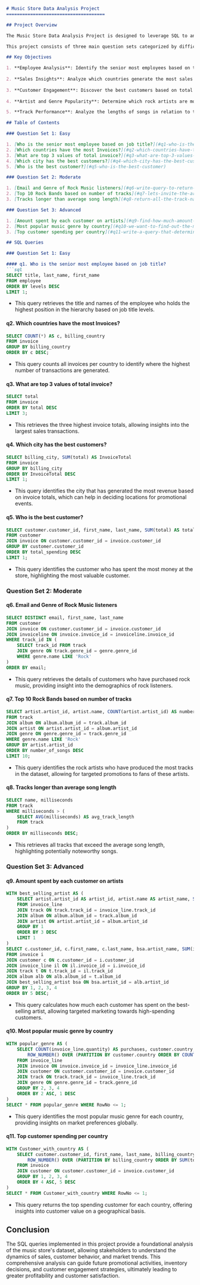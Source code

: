 ```markdown
# Music Store Data Analysis Project
=====================================

## Project Overview

The Music Store Data Analysis Project is designed to leverage SQL to analyze the performance and customer interactions of a fictional music store. This project employs a structured approach to querying data from the store's database, allowing for insights into various aspects such as employee hierarchy, invoice generation, customer spending patterns, and genre popularity across different countries.

This project consists of three main question sets categorized by difficulty (Easy, Moderate, and Advanced), each focusing on specific analyses to extract meaningful information from the music store dataset. The dataset includes various tables such as `employee`, `customer`, `invoice`, `track`, `album`, and `genre`, allowing for a rich set of queries.

## Key Objectives

1. **Employee Analysis**: Identify the senior most employees based on their job titles to understand the corporate hierarchy.
  
2. **Sales Insights**: Analyze which countries generate the most sales and identify the top invoicing cities to target them for promotional events.
  
3. **Customer Engagement**: Discover the best customers based on total spending and analyze customer data segmented by music genre preferences.
  
4. **Artist and Genre Popularity**: Determine which rock artists are most popular and uncover trends in genre preferences across different geographical regions.

5. **Track Performance**: Analyze the lengths of songs in relation to the average song length to determine standout tracks.

## Table of Contents

### Question Set 1: Easy

1. [Who is the senior most employee based on job title?](#q1-who-is-the-senior-most-employee-based-on-job-title)
2. [Which countries have the most Invoices?](#q2-which-countries-have-the-most-invoices)
3. [What are top 3 values of total invoice?](#q3-what-are-top-3-values-of-total-invoice)
4. [Which city has the best customers?](#q4-which-city-has-the-best-customers)
5. [Who is the best customer?](#q5-who-is-the-best-customer)

### Question Set 2: Moderate

1. [Email and Genre of Rock Music listeners](#q6-write-query-to-return-the-email-first-name-last-name--genre-of-all-rock-music-listeners)
2. [Top 10 Rock Bands based on number of tracks](#q7-lets-invite-the-artists-who-have-written-the-most-rock-music-in-our-dataset)
3. [Tracks longer than average song length](#q8-return-all-the-track-names-that-have-a-song-length-longer-than-the-average-song-length)

### Question Set 3: Advanced

1. [Amount spent by each customer on artists](#q9-find-how-much-amount-spent-by-each-customer-on-artists)
2. [Most popular music genre by country](#q10-we-want-to-find-out-the-most-popular-music-genre-for-each-country)
3. [Top customer spending per country](#q11-write-a-query-that-determines-the-customer-that-has-spent-the-most-on-music-for-each-country)

## SQL Queries

### Question Set 1: Easy

#### q1. Who is the senior most employee based on job title?
```sql
SELECT title, last_name, first_name 
FROM employee
ORDER BY levels DESC
LIMIT 1;
```
* This query retrieves the title and names of the employee who holds the highest position in the hierarchy based on job title levels.

#### q2. Which countries have the most Invoices?
```sql
SELECT COUNT(*) AS c, billing_country 
FROM invoice
GROUP BY billing_country
ORDER BY c DESC;
```
* This query counts all invoices per country to identify where the highest number of transactions are generated.

#### q3. What are top 3 values of total invoice?
```sql
SELECT total 
FROM invoice
ORDER BY total DESC
LIMIT 3;
```
* This retrieves the three highest invoice totals, allowing insights into the largest sales transactions.

#### q4. Which city has the best customers?
```sql
SELECT billing_city, SUM(total) AS InvoiceTotal
FROM invoice
GROUP BY billing_city
ORDER BY InvoiceTotal DESC
LIMIT 1;
```
* This query identifies the city that has generated the most revenue based on invoice totals, which can help in deciding locations for promotional events.

#### q5. Who is the best customer?
```sql
SELECT customer.customer_id, first_name, last_name, SUM(total) AS total_spending
FROM customer
JOIN invoice ON customer.customer_id = invoice.customer_id
GROUP BY customer.customer_id
ORDER BY total_spending DESC
LIMIT 1;
```
* This query identifies the customer who has spent the most money at the store, highlighting the most valuable customer.

### Question Set 2: Moderate

#### q6. Email and Genre of Rock Music listeners
```sql
SELECT DISTINCT email, first_name, last_name
FROM customer
JOIN invoice ON customer.customer_id = invoice.customer_id
JOIN invoiceline ON invoice.invoice_id = invoiceline.invoice_id
WHERE track_id IN (
    SELECT track_id FROM track
    JOIN genre ON track.genre_id = genre.genre_id
    WHERE genre.name LIKE 'Rock'
)
ORDER BY email;
```
* This query retrieves the details of customers who have purchased rock music, providing insight into the demographics of rock listeners.

#### q7. Top 10 Rock Bands based on number of tracks
```sql
SELECT artist.artist_id, artist.name, COUNT(artist.artist_id) AS number_of_songs
FROM track
JOIN album ON album.album_id = track.album_id
JOIN artist ON artist.artist_id = album.artist_id
JOIN genre ON genre.genre_id = track.genre_id
WHERE genre.name LIKE 'Rock'
GROUP BY artist.artist_id
ORDER BY number_of_songs DESC
LIMIT 10;
```
* This query identifies the rock artists who have produced the most tracks in the dataset, allowing for targeted promotions to fans of these artists.

#### q8. Tracks longer than average song length
```sql
SELECT name, milliseconds
FROM track
WHERE milliseconds > (
    SELECT AVG(milliseconds) AS avg_track_length
    FROM track
)
ORDER BY milliseconds DESC;
```
* This retrieves all tracks that exceed the average song length, highlighting potentially noteworthy songs.

### Question Set 3: Advanced

#### q9. Amount spent by each customer on artists
```sql
WITH best_selling_artist AS (
    SELECT artist.artist_id AS artist_id, artist.name AS artist_name, SUM(invoice_line.unit_price*invoice_line.quantity) AS total_sales
    FROM invoice_line
    JOIN track ON track.track_id = invoice_line.track_id
    JOIN album ON album.album_id = track.album_id
    JOIN artist ON artist.artist_id = album.artist_id
    GROUP BY 1
    ORDER BY 3 DESC
    LIMIT 1
)
SELECT c.customer_id, c.first_name, c.last_name, bsa.artist_name, SUM(il.unit_price * il.quantity) AS amount_spent
FROM invoice i
JOIN customer c ON c.customer_id = i.customer_id
JOIN invoice_line il ON il.invoice_id = i.invoice_id
JOIN track t ON t.track_id = il.track_id
JOIN album alb ON alb.album_id = t.album_id
JOIN best_selling_artist bsa ON bsa.artist_id = alb.artist_id
GROUP BY 1, 2, 3, 4
ORDER BY 5 DESC;
```
* This query calculates how much each customer has spent on the best-selling artist, allowing targeted marketing towards high-spending customers.

#### q10. Most popular music genre by country
```sql
WITH popular_genre AS (
    SELECT COUNT(invoice_line.quantity) AS purchases, customer.country, genre.name, genre.genre_id,
        ROW_NUMBER() OVER (PARTITION BY customer.country ORDER BY COUNT(invoice_line.quantity) DESC) AS RowNo
    FROM invoice_line
    JOIN invoice ON invoice.invoice_id = invoice_line.invoice_id
    JOIN customer ON customer.customer_id = invoice.customer_id
    JOIN track ON track.track_id = invoice_line.track_id
    JOIN genre ON genre.genre_id = track.genre_id
    GROUP BY 2, 3, 4
    ORDER BY 2 ASC, 1 DESC
)
SELECT * FROM popular_genre WHERE RowNo <= 1;
```
* This query identifies the most popular music genre for each country, providing insights on market preferences globally.

#### q11. Top customer spending per country
```sql
WITH Customer_with_country AS (
    SELECT customer.customer_id, first_name, last_name, billing_country, SUM(total) AS total_spending,
        ROW_NUMBER() OVER (PARTITION BY billing_country ORDER BY SUM(total) DESC) AS RowNo
    FROM invoice
    JOIN customer ON customer.customer_id = invoice.customer_id
    GROUP BY 1, 2, 3, 4
    ORDER BY 4 ASC, 5 DESC
)
SELECT * FROM Customer_with_country WHERE RowNo <= 1;
```
* This query returns the top spending customer for each country, offering insights into customer value on a geographical basis.

## Conclusion

The SQL queries implemented in this project provide a foundational analysis of the music store's dataset, allowing stakeholders to understand the dynamics of sales, customer behavior, and market trends. This comprehensive analysis can guide future promotional activities, inventory decisions, and customer engagement strategies, ultimately leading to greater profitability and customer satisfaction.
```

